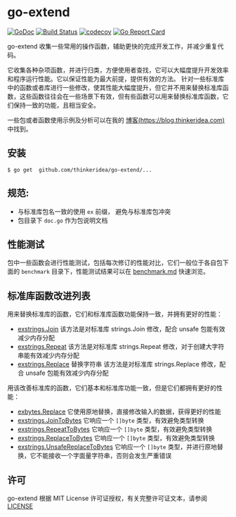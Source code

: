 # go-extend

[![GoDoc](http://img.shields.io/badge/go-documentation-blue.svg?style=flat-square)](https://pkg.go.dev/github.com/thinkeridea/go-extend)
[![Build Status](https://travis-ci.org/thinkeridea/go-extend.svg?branch=master)](https://travis-ci.org/thinkeridea/go-extend)
[![codecov](https://codecov.io/gh/thinkeridea/go-extend/branch/master/graph/badge.svg)](https://codecov.io/gh/thinkeridea/go-extend)
[![Go Report Card](https://goreportcard.com/badge/github.com/thinkeridea/go-extend)](https://goreportcard.com/report/github.com/thinkeridea/go-extend)

go-extend 收集一些常用的操作函数，辅助更快的完成开发工作，并减少重复代码。

它收集各种杂项函数，并进行归类，方便使用者查找，它可以大幅度提升开发效率和程序运行性能。它以保证性能为最大前提，提供有效的方法。
针对一些标准库中的函数或者库进行一些修改，使其性能大幅度提升，但它并不用来替换标准库函数，这些函数往往会在一些场景下有效，但有些函数可以用来替换标准库函数，它们保持一致的功能，且相当安全。

一些包或者函数使用示例及分析可以在我的 [博客(https://blog.thinkeridea.com)](https://blog.thinkeridea.com) 中找到。

## 安装

```shell
$ go get  github.com/thinkeridea/go-extend/...
```

## 规范:

- 与标准库包名一致的使用 `ex` 前缀， 避免与标准库包冲突
- 包目录下 `doc.go` 作为包说明文档

## 性能测试

包中一些函数会进行性能测试，包括每次修订的性能对比，它们一般位于各自包下面的 `benchmark` 目录下，性能测试结果可以在 [benchmark.md](benchmark.md) 快速浏览。

## 标准库函数改进列表

用来替换标准库的函数，它们和标准库函数功能保持一致，并拥有更好的性能：

- [exstrings.Join](https://pkg.go.dev/github.com/thinkeridea/go-extend/exstrings#Join) 该方法是对标准库 strings.Join 修改，配合 unsafe 包能有效减少内存分配
- [exstrings.Repeat](https://pkg.go.dev/github.com/thinkeridea/go-extend/exstrings#Repeat) 该方法是对标准库 strings.Repeat 修改，对于创建大字符串能有效减少内存分配
- [exstrings.Replace](https://pkg.go.dev/github.com/thinkeridea/go-extend/exstrings#Replace) 替换字符串 该方法是对标准库 strings.Replace 修改，配合 unsafe 包能有效减少内存分配

用该改善标准库的函数，它们基本和标准库功能一致，但是它们都拥有更好的性能：

- [exbytes.Replace](https://pkg.go.dev/github.com/thinkeridea/go-extend/exbytes#Replace) 它使用原地替换，直接修改输入的数据，获得更好的性能
- [exstrings.JoinToBytes](https://pkg.go.dev/github.com/thinkeridea/go-extend/exstrings#JoinToBytes) 它响应一个 `[]byte` 类型，有效避免类型转换
- [exstrings.RepeatToBytes](https://pkg.go.dev/github.com/thinkeridea/go-extend/exstrings#RepeatToBytes) 它响应一个 `[]byte` 类型，有效避免类型转换
- [exstrings.ReplaceToBytes](https://pkg.go.dev/github.com/thinkeridea/go-extend/exstrings#ReplaceToBytes) 它响应一个 `[]byte` 类型，有效避免类型转换
- [exstrings.UnsafeReplaceToBytes](https://pkg.go.dev/github.com/thinkeridea/go-extend/exstrings#UnsafeReplaceToBytes) 它响应一个 `[]byte` 类型，并进行原地替换，它不能接收一个字面量字符串，否则会发生严重错误

## 许可

go-extend 根据 MIT License 许可证授权，有关完整许可证文本，请参阅 [LICENSE](LICENSE)
